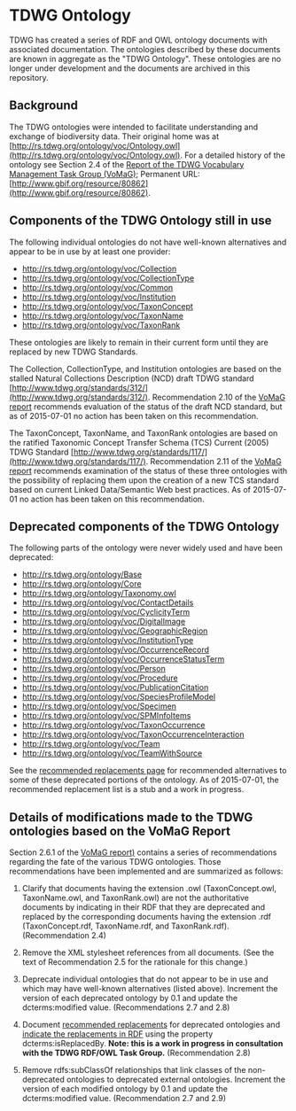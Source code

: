 # TDWG Ontology

TDWG has created a series of RDF and OWL ontology documents with associated documentation. The ontologies described by these documents are known in aggregate as the "TDWG Ontology". These ontologies are no longer under development and the documents are archived in this repository.

## Background

The TDWG ontologies were intended to facilitate understanding and exchange of biodiversity data. Their original home was at [http://rs.tdwg.org/ontology/voc/Ontology.owl](http://rs.tdwg.org/ontology/voc/Ontology.owl). For a detailed history of the ontology see Section 2.4 of the [Report of the TDWG Vocabulary Management Task Group (VoMaG)](https://github.com/tdwg/vocab/blob/master/gbif_TDWG_Vocabulary_Management_Task_Group_en_v1.0.pdf); Permanent URL: [http://www.gbif.org/resource/80862](http://www.gbif.org/resource/80862). 

## Components of the TDWG Ontology still in use

The following individual ontologies do not have well-known alternatives and appear to be in use by at least one provider:

- http://rs.tdwg.org/ontology/voc/Collection
- http://rs.tdwg.org/ontology/voc/CollectionType
- http://rs.tdwg.org/ontology/voc/Common
- http://rs.tdwg.org/ontology/voc/Institution
- http://rs.tdwg.org/ontology/voc/TaxonConcept
- http://rs.tdwg.org/ontology/voc/TaxonName
- http://rs.tdwg.org/ontology/voc/TaxonRank

These ontologies are likely to remain in their current form until they are replaced by new TDWG Standards.  

The Collection, CollectionType, and Institution ontologies are based on the stalled Natural Collections Description (NCD) draft TDWG standard [http://www.tdwg.org/standards/312/](http://www.tdwg.org/standards/312/). Recommendation 2.10 of the [VoMaG report](https://github.com/tdwg/vocab/blob/master/gbif_TDWG_Vocabulary_Management_Task_Group_en_v1.0.pdf) recommends evaluation of the status of the draft NCD standard, but as of 2015-07-01 no action has been taken on this recommendation.

The TaxonConcept, TaxonName, and TaxonRank ontologies are based on the ratified Taxonomic Concept Transfer Schema (TCS) Current (2005) TDWG Standard [http://www.tdwg.org/standards/117/](http://www.tdwg.org/standards/117/).  Recommendation 2.11 of the [VoMaG report](https://github.com/tdwg/vocab/blob/master/gbif_TDWG_Vocabulary_Management_Task_Group_en_v1.0.pdf) recommends examination of the status of these three ontologies with the possibility of replacing them upon the creation of a new TCS standard based on current Linked Data/Semantic Web best practices.  As of 2015-07-01 no action has been taken on this recommendation.

## Deprecated components of the TDWG Ontology

The following parts of the ontology were never widely used and have been deprecated:  

- http://rs.tdwg.org/ontology/Base
- http://rs.tdwg.org/ontology/Core
- http://rs.tdwg.org/ontology/Taxonomy.owl
- http://rs.tdwg.org/ontology/voc/ContactDetails
- http://rs.tdwg.org/ontology/voc/CyclicityTerm
- http://rs.tdwg.org/ontology/voc/DigitalImage
- http://rs.tdwg.org/ontology/voc/GeographicRegion
- http://rs.tdwg.org/ontology/voc/InstitutionType
- http://rs.tdwg.org/ontology/voc/OccurrenceRecord
- http://rs.tdwg.org/ontology/voc/OccurrenceStatusTerm
- http://rs.tdwg.org/ontology/voc/Person
- http://rs.tdwg.org/ontology/voc/Procedure
- http://rs.tdwg.org/ontology/voc/PublicationCitation
- http://rs.tdwg.org/ontology/voc/SpeciesProfileModel
- http://rs.tdwg.org/ontology/voc/Specimen
- http://rs.tdwg.org/ontology/voc/SPMInfoItems
- http://rs.tdwg.org/ontology/voc/TaxonOccurrence
- http://rs.tdwg.org/ontology/voc/TaxonOccurrenceInteraction
- http://rs.tdwg.org/ontology/voc/Team
- http://rs.tdwg.org/ontology/voc/TeamWithSource

See the [recommended replacements page](replacements.md) for recommended alternatives to some of these deprecated portions of the ontology.  As of 2015-07-01, the recommended replacement list is a stub and a work in progress. 

## Details of modifications made to the TDWG ontologies based on the VoMaG Report

Section 2.6.1 of the [VoMaG report)](https://github.com/tdwg/vocab/blob/master/gbif_TDWG_Vocabulary_Management_Task_Group_en_v1.0.pdf) contains a series of recommendations regarding the fate of the various TDWG ontologies. Those recommendations have been implemented and are summarized as follows:

1. Clarify that documents having the extension .owl (TaxonConcept.owl, TaxonName.owl, and TaxonRank.owl) are not the authoritative documents by indicating in their RDF that they are deprecated and replaced by the corresponding documents having the extension .rdf (TaxonConcept.rdf, TaxonName.rdf, and TaxonRank.rdf). (Recommendation 2.4)

2. Remove the XML stylesheet references from all documents. (See the text of Recommendation 2.5 for the rationale for this change.)

3. Deprecate individual ontologies that do not appear to be in use and which may have well-known alternatives (listed above).  Increment the version of each deprecated ontology by 0.1 and update the dcterms:modified value. (Recommendations 2.7 and 2.8)

4. Document [recommended replacements](replacements.md) for deprecated ontologies and [indicate the replacements in RDF](https://raw.githubusercontent.com/tdwg/ontology/master/replacements.rdf) using the property dcterms:isReplacedBy. **Note: this is a work in progress in consultation with the TDWG RDF/OWL Task Group.**  (Recommendation 2.8)

5. Remove rdfs:subClassOf relationships that link classes of the non-deprecated ontologies to deprecated external ontologies. Increment the version of each modified ontology by 0.1 and update the dcterms:modified value. (Recommendation 2.7 and 2.9)

